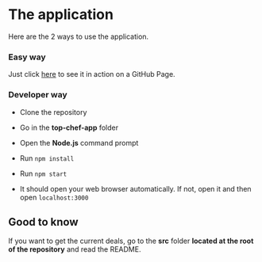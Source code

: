 # The application 

Here are the 2 ways to use the application.

### Easy way 

Just click [here](https://guillaumefrd.github.io/top-chef/top-chef-app/build/) to see it in action on a GitHub Page. 

### Developer way 

- Clone the repository 

- Go in the **top-chef-app** folder

- Open the **Node.js** command prompt

- Run `npm install` 

- Run `npm start`

- It should open your web browser automatically. If not, open it and then open `localhost:3000`

## Good to know

If you want to get the current deals, go to the **src** folder **located at the root of the repository** and read the README.
